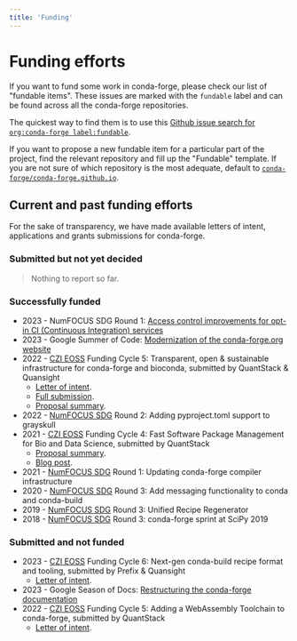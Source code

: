 ```yaml
---
title: 'Funding'
---
```


# Funding efforts

If you want to fund some work in conda-forge, please check our list of "fundable items".
These issues are marked with the `fundable` label and can be found across all the conda-forge repositories.

The quickest way to find them is to use this [Github issue search for `org:conda-forge label:fundable`](https://github.com/search?q=label%3Afundable+org%3Aconda-forge+&ref=opensearch&type=issues).

If you want to propose a new fundable item for a particular part of the project, find the relevant repository and fill up the "Fundable" template. If you are not sure of which repository is the most adequate, default to [`conda-forge/conda-forge.github.io`](https://github.com/conda-forge/conda-forge.github.io/issues/new/choose).

<a id="current-and-past-funding-efforts"></a>

## Current and past funding efforts

For the sake of transparency, we have made available letters of intent, applications and grants submissions for conda-forge.

### Submitted but not yet decided

> Nothing to report so far.

### Successfully funded

- 2023 - NumFOCUS SDG Round 1: [Access control improvements for opt-in CI (Continuous Integration) services](funding/sdg-2023-1.md)
- 2023 - Google Summer of Code: [Modernization of the conda-forge.org website](funding/gsoc-2023.md)
- 2022 - [CZI EOSS](https://chanzuckerberg.com/eoss/) Funding Cycle 5: Transparent, open & sustainable infrastructure for conda-forge and bioconda, submitted by QuantStack & Quansight
  - [Letter of intent](pathname:///_static/czi-eoss-5-loi-infra.pdf).
  - [Full submission](pathname:///_static/czi-eoss-5-full-infra.pdf).
  - [Proposal summary](https://chanzuckerberg.com/eoss/proposals/transparent-open-sustainable-infrastructure-for-conda-forge-and-bioconda/).
- 2022 - [NumFOCUS SDG](https://numfocus.org/programs/small-development-grants) Round 2: Adding pyproject.toml support to grayskull
- 2021 - [CZI EOSS](https://chanzuckerberg.com/eoss/) Funding Cycle 4: Fast Software Package Management for Bio and Data Science, submitted by QuantStack
  - [Proposal summary](https://chanzuckerberg.com/eoss/proposals/fast-software-package-management-for-bio-and-data-science/).
  - [Blog post](https://wolfv.medium.com/the-mamba-project-and-the-czi-grant-ec88fb27c25).
- 2021 - [NumFOCUS SDG](https://numfocus.org/programs/small-development-grants) Round 1: Updating conda-forge compiler infrastructure
- 2020 - [NumFOCUS SDG](https://numfocus.org/programs/small-development-grants) Round 3: Add messaging functionality to conda and conda-build
- 2019 - [NumFOCUS SDG](https://numfocus.org/programs/small-development-grants) Round 3: Unified Recipe Regenerator
- 2018 - [NumFOCUS SDG](https://numfocus.org/programs/small-development-grants) Round 3: conda-forge sprint at SciPy 2019

### Submitted and not funded

- 2023 - [CZI EOSS](https://chanzuckerberg.com/eoss/) Funding Cycle 6: Next-gen conda-build recipe format and tooling, submitted by Prefix & Quansight
  - [Letter of intent](pathname:///_static/czi-eoss-6-loi-build-tools.pdf).
- 2023 - Google Season of Docs: [Restructuring the conda-forge documentation](funding/gsod-2023.md)
- 2022 - [CZI EOSS](https://chanzuckerberg.com/eoss/) Funding Cycle 5: Adding a WebAssembly Toolchain to conda-forge, submitted by QuantStack
  - [Letter of intent](pathname:///_static/czi-eoss-5-loi-wasm.pdf).

<!-- links -->
